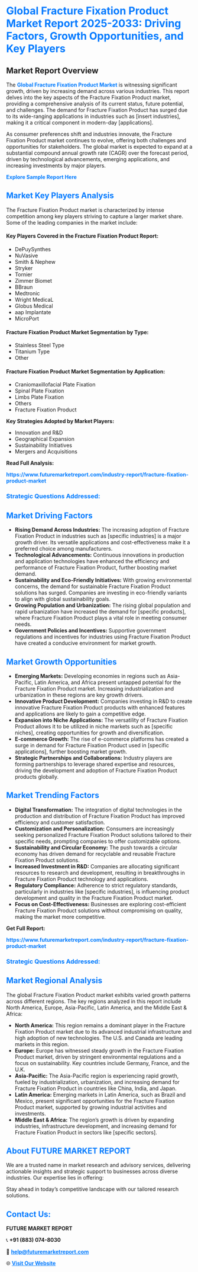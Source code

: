 <h1 style="color: #007BFF;">Global Fracture Fixation Product Market Report 2025-2033: Driving Factors, Growth Opportunities, and Key Players</h1>

<section id="overview">
<h2>Market Report Overview</h2>
<p>The <a href="https://www.futuremarketreport.com/industry-report/fracture-fixation-product-market" style="color: #007BFF; text-decoration: none;"><strong>Global Fracture Fixation Product Market</strong></a> is witnessing significant growth, driven by increasing demand across various industries. This report delves into the key aspects of the Fracture Fixation Product market, providing a comprehensive analysis of its current status, future potential, and challenges. The demand for Fracture Fixation Product has surged due to its wide-ranging applications in industries such as [insert industries], making it a critical component in modern-day [applications].</p>
<p>As consumer preferences shift and industries innovate, the Fracture Fixation Product market continues to evolve, offering both challenges and opportunities for stakeholders. The global market is expected to expand at a substantial compound annual growth rate (CAGR) over the forecast period, driven by technological advancements, emerging applications, and increasing investments by major players.</p>
</section>

<section id="overview">
<p><a href="https://www.futuremarketreport.com/request-sample/reportId=122682" style="color: #007BFF; text-decoration: none;"><strong>Explore Sample Report Here</strong></a></p>
</section>

<section id="key-players">
<h2 style="color: #007BFF;">Market Key Players Analysis</h2>
<p>The Fracture Fixation Product market is characterized by intense competition among key players striving to capture a larger market share. Some of the leading companies in the market include:</p>
<h4>Key Players Covered in the Fracture Fixation Product Report:</h4>
<ul><li>DePuySynthes</li><li>NuVasive</li><li>Smith &amp; Nephew</li><li>Stryker</li><li>Tornier</li><li>Zimmer Biomet</li><li>BBraun</li><li>Medtronic</li><li>Wright MedicaL</li><li>Globus Medical</li><li>aap Implantate</li><li>MicroPort</li></ul>
<h4>Fracture Fixation Product Market Segmentation by Type:</h4>
<ul><li>Stainless Steel Type</li><li>Titanium Type</li><li>Other</li></ul>

<h4>Fracture Fixation Product Market Segmentation by Application:</h4>
<ul><li>Craniomaxillofacial Plate Fixation</li><li>Spinal Plate Fixation</li><li>Limbs Plate Fixation</li><li>Others</li><li>Fracture Fixation Product</li></ul>
<p><strong>Key Strategies Adopted by Market Players:</strong></p>
<ul>
<li>Innovation and R&D</li>
<li>Geographical Expansion</li>
<li>Sustainability Initiatives</li>
<li>Mergers and Acquisitions</li>
</ul>
</section>

<section>
<p><strong>Read Full Analysis: </strong></p><a href="https://www.futuremarketreport.com/industry-report/fracture-fixation-product-market" style="color: #007BFF; text-decoration: none;"><strong>https://www.futuremarketreport.com/industry-report/fracture-fixation-product-market</strong></a>
<h3 style="color: #007BFF;">Strategic Questions Addressed:</h3>
</section>

<section id="driving-factors">
<h2 style="color: #007BFF;">Market Driving Factors</h2>
<ul>
<li><strong>Rising Demand Across Industries:</strong> The increasing adoption of Fracture Fixation Product in industries such as [specific industries] is a major growth driver. Its versatile applications and cost-effectiveness make it a preferred choice among manufacturers.</li>
<li><strong>Technological Advancements:</strong> Continuous innovations in production and application technologies have enhanced the efficiency and performance of Fracture Fixation Product, further boosting market demand.</li>
<li><strong>Sustainability and Eco-Friendly Initiatives:</strong> With growing environmental concerns, the demand for sustainable Fracture Fixation Product solutions has surged. Companies are investing in eco-friendly variants to align with global sustainability goals.</li>
<li><strong>Growing Population and Urbanization:</strong> The rising global population and rapid urbanization have increased the demand for [specific products], where Fracture Fixation Product plays a vital role in meeting consumer needs.</li>
<li><strong>Government Policies and Incentives:</strong> Supportive government regulations and incentives for industries using Fracture Fixation Product have created a conducive environment for market growth.</li>
</ul>
</section>

<section id="growth-opportunities">
<h2 style="color: #007BFF;">Market Growth Opportunities</h2>
<ul>
<li><strong>Emerging Markets:</strong> Developing economies in regions such as Asia-Pacific, Latin America, and Africa present untapped potential for the Fracture Fixation Product market. Increasing industrialization and urbanization in these regions are key growth drivers.</li>
<li><strong>Innovative Product Development:</strong> Companies investing in R&D to create innovative Fracture Fixation Product products with enhanced features and applications are likely to gain a competitive edge.</li>
<li><strong>Expansion into Niche Applications:</strong> The versatility of Fracture Fixation Product allows it to be utilized in niche markets such as [specific niches], creating opportunities for growth and diversification.</li>
<li><strong>E-commerce Growth:</strong> The rise of e-commerce platforms has created a surge in demand for Fracture Fixation Product used in [specific applications], further boosting market growth.</li>
<li><strong>Strategic Partnerships and Collaborations:</strong> Industry players are forming partnerships to leverage shared expertise and resources, driving the development and adoption of Fracture Fixation Product products globally.</li>
</ul>
</section>

<section id="trending-factors">
<h2 style="color: #007BFF;">Market Trending Factors</h2>
<ul>
<li><strong>Digital Transformation:</strong> The integration of digital technologies in the production and distribution of Fracture Fixation Product has improved efficiency and customer satisfaction.</li>
<li><strong>Customization and Personalization:</strong> Consumers are increasingly seeking personalized Fracture Fixation Product solutions tailored to their specific needs, prompting companies to offer customizable options.</li>
<li><strong>Sustainability and Circular Economy:</strong> The push towards a circular economy has driven demand for recyclable and reusable Fracture Fixation Product solutions.</li>
<li><strong>Increased Investment in R&D:</strong> Companies are allocating significant resources to research and development, resulting in breakthroughs in Fracture Fixation Product technology and applications.</li>
<li><strong>Regulatory Compliance:</strong> Adherence to strict regulatory standards, particularly in industries like [specific industries], is influencing product development and quality in the Fracture Fixation Product market.</li>
<li><strong>Focus on Cost-Effectiveness:</strong> Businesses are exploring cost-efficient Fracture Fixation Product solutions without compromising on quality, making the market more competitive.</li>
</ul>
</section>

<section>
<p><strong>Get Full Report: </strong></p><a href="https://www.futuremarketreport.com/industry-report/fracture-fixation-product-market" style="color: #007BFF; text-decoration: none;"><strong>https://www.futuremarketreport.com/industry-report/fracture-fixation-product-market</strong></a>
<h3 style="color: #007BFF;">Strategic Questions Addressed:</h3>
</section>


<section id="regional-analysis">
<h2 style="color: #007BFF;">Market Regional Analysis</h2>
<p>The global Fracture Fixation Product market exhibits varied growth patterns across different regions. The key regions analyzed in this report include North America, Europe, Asia-Pacific, Latin America, and the Middle East & Africa:</p>
<ul>
<li><strong>North America:</strong> This region remains a dominant player in the Fracture Fixation Product market due to its advanced industrial infrastructure and high adoption of new technologies. The U.S. and Canada are leading markets in this region.</li>
<li><strong>Europe:</strong> Europe has witnessed steady growth in the Fracture Fixation Product market, driven by stringent environmental regulations and a focus on sustainability. Key countries include Germany, France, and the U.K.</li>
<li><strong>Asia-Pacific:</strong> The Asia-Pacific region is experiencing rapid growth, fueled by industrialization, urbanization, and increasing demand for Fracture Fixation Product in countries like China, India, and Japan.</li>
<li><strong>Latin America:</strong> Emerging markets in Latin America, such as Brazil and Mexico, present significant opportunities for the Fracture Fixation Product market, supported by growing industrial activities and investments.</li>
<li><strong>Middle East & Africa:</strong> The region’s growth is driven by expanding industries, infrastructure development, and increasing demand for Fracture Fixation Product in sectors like [specific sectors].</li>
</ul>
</section>

<footer>
<h2 style="color: #007BFF;">About FUTURE MARKET REPORT</h2>
<p>We are a trusted name in market research and advisory services, delivering actionable insights and strategic support to businesses across diverse industries. Our expertise lies in offering:</p>

<p>Stay ahead in today’s competitive landscape with our tailored research solutions.</p>

<h2 style="color: #007BFF;">Contact Us:</h2>
<p><strong>FUTURE MARKET REPORT</strong></p>
<p>📞 <strong>+91 (883) 074-8030</strong></p>
<p>📧 <strong><a href="mailto:help@futuremarketreport.com" style="color: #007BFF;">help@futuremarketreport.com</a></strong></p>
<p>🌐 <strong><a href="https://www.futuremarketreport.com/" style="color: #007BFF;">Visit Our Website</a></strong></p>
</footer>
